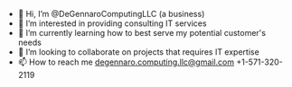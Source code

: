 - 👋 Hi, I’m @DeGennaroComputingLLC (a business)
- 👀 I’m interested in providing consulting IT services
- 🌱 I’m currently learning how to best serve my potential customer's needs
- 💞️ I’m looking to collaborate on projects that requires IT expertise
- 📫 How to reach me degennaro.computing.llc@gmail.com +1-571-320-2119

<!---
DeGennaroComputingLLC/DeGennaroComputingLLC is a ✨ special ✨ repository because its `README.md` (this file) appears on your GitHub profile.
You can click the Preview link to take a look at your changes.
--->
